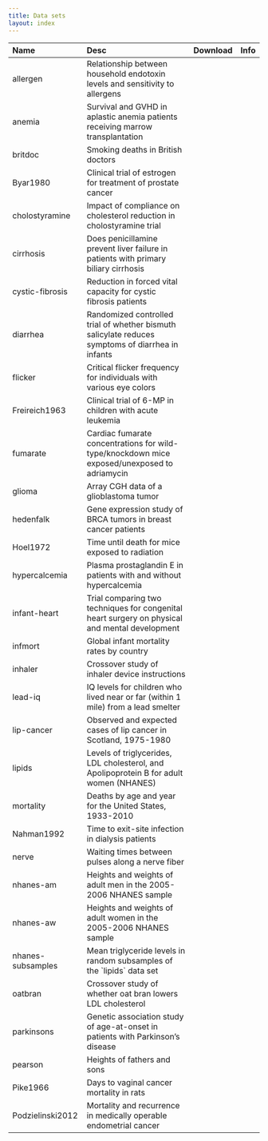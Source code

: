 ```yaml
---
title: Data sets
layout: index
---
```


<table class="table table-dark table-striped">
<thead>
<tr>
<th style="text-align:left;">
Name
</th>
<th style="text-align:left;">
Desc
</th>
<th style="text-align:center;">
Download
</th>
<th style="text-align:center;">
Info
</th>
</tr>
</thead>
<tbody>
<tr>
<td style="text-align:left;">
allergen
</td>
<td style="text-align:left;">
Relationship between household endotoxin levels and sensitivity to allergens
</td>
<td style="text-align:center;">
<a href="https://raw.githubusercontent.com/IowaBiostat/data-sets/main/allergen/allergen.txt"><i class="bi-cloud-download"></i></a>
</td>
<td style="text-align:center;">
<a href="allergen/allergen.html"><i class="bi-file-text"></i></a>
</td>
</tr>
<tr>
<td style="text-align:left;">
anemia
</td>
<td style="text-align:left;">
Survival and GVHD in aplastic anemia patients receiving marrow transplantation
</td>
<td style="text-align:center;">
<a href="https://raw.githubusercontent.com/IowaBiostat/data-sets/main/anemia/anemia.txt"><i class="bi-cloud-download"></i></a>
</td>
<td style="text-align:center;">
<a href="anemia/anemia.html"><i class="bi-file-text"></i></a>
</td>
</tr>
<tr>
<td style="text-align:left;">
britdoc
</td>
<td style="text-align:left;">
Smoking deaths in British doctors
</td>
<td style="text-align:center;">
<a href="https://raw.githubusercontent.com/IowaBiostat/data-sets/main/britdoc/britdoc.txt"><i class="bi-cloud-download"></i></a>
</td>
<td style="text-align:center;">
<a href="britdoc/britdoc.html"><i class="bi-file-text"></i></a>
</td>
</tr>
<tr>
<td style="text-align:left;">
Byar1980
</td>
<td style="text-align:left;">
Clinical trial of estrogen for treatment of prostate cancer
</td>
<td style="text-align:center;">
<a href="https://raw.githubusercontent.com/IowaBiostat/data-sets/main/Byar1980/Byar1980.txt"><i class="bi-cloud-download"></i></a>
</td>
<td style="text-align:center;">
<a href="Byar1980/Byar1980.html"><i class="bi-file-text"></i></a>
</td>
</tr>
<tr>
<td style="text-align:left;">
cholostyramine
</td>
<td style="text-align:left;">
Impact of compliance on cholesterol reduction in cholostyramine trial
</td>
<td style="text-align:center;">
<a href="https://raw.githubusercontent.com/IowaBiostat/data-sets/main/cholostyramine/cholostyramine.txt"><i class="bi-cloud-download"></i></a>
</td>
<td style="text-align:center;">
<a href="cholostyramine/cholostyramine.html"><i class="bi-file-text"></i></a>
</td>
</tr>
<tr>
<td style="text-align:left;">
cirrhosis
</td>
<td style="text-align:left;">
Does penicillamine prevent liver failure in patients with primary biliary cirrhosis
</td>
<td style="text-align:center;">
<a href="https://raw.githubusercontent.com/IowaBiostat/data-sets/main/cirrhosis/cirrhosis.txt"><i class="bi-cloud-download"></i></a>
</td>
<td style="text-align:center;">
<a href="cirrhosis/cirrhosis.html"><i class="bi-file-text"></i></a>
</td>
</tr>
<tr>
<td style="text-align:left;">
cystic-fibrosis
</td>
<td style="text-align:left;">
Reduction in forced vital capacity for cystic fibrosis patients
</td>
<td style="text-align:center;">
<a href="https://raw.githubusercontent.com/IowaBiostat/data-sets/main/cystic-fibrosis/cystic-fibrosis.txt"><i class="bi-cloud-download"></i></a>
</td>
<td style="text-align:center;">
<a href="cystic-fibrosis/cystic-fibrosis.html"><i class="bi-file-text"></i></a>
</td>
</tr>
<tr>
<td style="text-align:left;">
diarrhea
</td>
<td style="text-align:left;">
Randomized controlled trial of whether bismuth salicylate reduces symptoms of diarrhea in infants
</td>
<td style="text-align:center;">
<a href="https://raw.githubusercontent.com/IowaBiostat/data-sets/main/diarrhea/diarrhea.txt"><i class="bi-cloud-download"></i></a>
</td>
<td style="text-align:center;">
<a href="diarrhea/diarrhea.html"><i class="bi-file-text"></i></a>
</td>
</tr>
<tr>
<td style="text-align:left;">
flicker
</td>
<td style="text-align:left;">
Critical flicker frequency for individuals with various eye colors
</td>
<td style="text-align:center;">
<a href="https://raw.githubusercontent.com/IowaBiostat/data-sets/main/flicker/flicker.txt"><i class="bi-cloud-download"></i></a>
</td>
<td style="text-align:center;">
<a href="flicker/flicker.html"><i class="bi-file-text"></i></a>
</td>
</tr>
<tr>
<td style="text-align:left;">
Freireich1963
</td>
<td style="text-align:left;">
Clinical trial of 6-MP in children with acute leukemia
</td>
<td style="text-align:center;">
<a href="https://raw.githubusercontent.com/IowaBiostat/data-sets/main/Freireich1963/Freireich1963.txt"><i class="bi-cloud-download"></i></a>
</td>
<td style="text-align:center;">
<a href="Freireich1963/Freireich1963.html"><i class="bi-file-text"></i></a>
</td>
</tr>
<tr>
<td style="text-align:left;">
fumarate
</td>
<td style="text-align:left;">
Cardiac fumarate concentrations for wild-type/knockdown mice exposed/unexposed to adriamycin
</td>
<td style="text-align:center;">
<a href="https://raw.githubusercontent.com/IowaBiostat/data-sets/main/fumarate/fumarate.txt"><i class="bi-cloud-download"></i></a>
</td>
<td style="text-align:center;">
<a href="fumarate/fumarate.html"><i class="bi-file-text"></i></a>
</td>
</tr>
<tr>
<td style="text-align:left;">
glioma
</td>
<td style="text-align:left;">
Array CGH data of a glioblastoma tumor
</td>
<td style="text-align:center;">
<a href="https://raw.githubusercontent.com/IowaBiostat/data-sets/main/glioma/glioma.txt"><i class="bi-cloud-download"></i></a>
</td>
<td style="text-align:center;">
<a href="glioma/glioma.html"><i class="bi-file-text"></i></a>
</td>
</tr>
<tr>
<td style="text-align:left;">
hedenfalk
</td>
<td style="text-align:left;">
Gene expression study of BRCA tumors in breast cancer patients
</td>
<td style="text-align:center;">
<a href="https://raw.githubusercontent.com/IowaBiostat/data-sets/main/hedenfalk/hedenfalk.txt"><i class="bi-cloud-download"></i></a>
</td>
<td style="text-align:center;">
<a href="hedenfalk/hedenfalk.html"><i class="bi-file-text"></i></a>
</td>
</tr>
<tr>
<td style="text-align:left;">
Hoel1972
</td>
<td style="text-align:left;">
Time until death for mice exposed to radiation
</td>
<td style="text-align:center;">
<a href="https://raw.githubusercontent.com/IowaBiostat/data-sets/main/Hoel1972/Hoel1972.txt"><i class="bi-cloud-download"></i></a>
</td>
<td style="text-align:center;">
<a href="Hoel1972/Hoel1972.html"><i class="bi-file-text"></i></a>
</td>
</tr>
<tr>
<td style="text-align:left;">
hypercalcemia
</td>
<td style="text-align:left;">
Plasma prostaglandin E in patients with and without hypercalcemia
</td>
<td style="text-align:center;">
<a href="https://raw.githubusercontent.com/IowaBiostat/data-sets/main/hypercalcemia/hypercalcemia.txt"><i class="bi-cloud-download"></i></a>
</td>
<td style="text-align:center;">
<a href="hypercalcemia/hypercalcemia.html"><i class="bi-file-text"></i></a>
</td>
</tr>
<tr>
<td style="text-align:left;">
infant-heart
</td>
<td style="text-align:left;">
Trial comparing two techniques for congenital heart surgery on physical and mental development
</td>
<td style="text-align:center;">
<a href="https://raw.githubusercontent.com/IowaBiostat/data-sets/main/infant-heart/infant-heart.txt"><i class="bi-cloud-download"></i></a>
</td>
<td style="text-align:center;">
<a href="infant-heart/infant-heart.html"><i class="bi-file-text"></i></a>
</td>
</tr>
<tr>
<td style="text-align:left;">
infmort
</td>
<td style="text-align:left;">
Global infant mortality rates by country
</td>
<td style="text-align:center;">
<a href="https://raw.githubusercontent.com/IowaBiostat/data-sets/main/infmort/infmort.txt"><i class="bi-cloud-download"></i></a>
</td>
<td style="text-align:center;">
<a href="infmort/infmort.html"><i class="bi-file-text"></i></a>
</td>
</tr>
<tr>
<td style="text-align:left;">
inhaler
</td>
<td style="text-align:left;">
Crossover study of inhaler device instructions
</td>
<td style="text-align:center;">
<a href="https://raw.githubusercontent.com/IowaBiostat/data-sets/main/inhaler/inhaler.txt"><i class="bi-cloud-download"></i></a>
</td>
<td style="text-align:center;">
<a href="inhaler/inhaler.html"><i class="bi-file-text"></i></a>
</td>
</tr>
<tr>
<td style="text-align:left;">
lead-iq
</td>
<td style="text-align:left;">
IQ levels for children who lived near or far (within 1 mile) from a lead smelter
</td>
<td style="text-align:center;">
<a href="https://raw.githubusercontent.com/IowaBiostat/data-sets/main/lead-iq/lead-iq.txt"><i class="bi-cloud-download"></i></a>
</td>
<td style="text-align:center;">
<a href="lead-iq/lead-iq.html"><i class="bi-file-text"></i></a>
</td>
</tr>
<tr>
<td style="text-align:left;">
lip-cancer
</td>
<td style="text-align:left;">
Observed and expected cases of lip cancer in Scotland, 1975-1980
</td>
<td style="text-align:center;">
<a href="https://raw.githubusercontent.com/IowaBiostat/data-sets/main/lip-cancer/lip-cancer.txt"><i class="bi-cloud-download"></i></a>
</td>
<td style="text-align:center;">
<a href="lip-cancer/lip-cancer.html"><i class="bi-file-text"></i></a>
</td>
</tr>
<tr>
<td style="text-align:left;">
lipids
</td>
<td style="text-align:left;">
Levels of triglycerides, LDL cholesterol, and Apolipoprotein B for adult women (NHANES)
</td>
<td style="text-align:center;">
<a href="https://raw.githubusercontent.com/IowaBiostat/data-sets/main/lipids/lipids.txt"><i class="bi-cloud-download"></i></a>
</td>
<td style="text-align:center;">
<a href="lipids/lipids.html"><i class="bi-file-text"></i></a>
</td>
</tr>
<tr>
<td style="text-align:left;">
mortality
</td>
<td style="text-align:left;">
Deaths by age and year for the United States, 1933-2010
</td>
<td style="text-align:center;">
<a href="https://raw.githubusercontent.com/IowaBiostat/data-sets/main/mortality/mortality.txt"><i class="bi-cloud-download"></i></a>
</td>
<td style="text-align:center;">
<a href="mortality/mortality.html"><i class="bi-file-text"></i></a>
</td>
</tr>
<tr>
<td style="text-align:left;">
Nahman1992
</td>
<td style="text-align:left;">
Time to exit-site infection in dialysis patients
</td>
<td style="text-align:center;">
<a href="https://raw.githubusercontent.com/IowaBiostat/data-sets/main/Nahman1992/Nahman1992.txt"><i class="bi-cloud-download"></i></a>
</td>
<td style="text-align:center;">
<a href="Nahman1992/Nahman1992.html"><i class="bi-file-text"></i></a>
</td>
</tr>
<tr>
<td style="text-align:left;">
nerve
</td>
<td style="text-align:left;">
Waiting times between pulses along a nerve fiber
</td>
<td style="text-align:center;">
<a href="https://raw.githubusercontent.com/IowaBiostat/data-sets/main/nerve/nerve.txt"><i class="bi-cloud-download"></i></a>
</td>
<td style="text-align:center;">
<a href="nerve/nerve.html"><i class="bi-file-text"></i></a>
</td>
</tr>
<tr>
<td style="text-align:left;">
nhanes-am
</td>
<td style="text-align:left;">
Heights and weights of adult men in the 2005-2006 NHANES sample
</td>
<td style="text-align:center;">
<a href="https://raw.githubusercontent.com/IowaBiostat/data-sets/main/nhanes-am/nhanes-am.txt"><i class="bi-cloud-download"></i></a>
</td>
<td style="text-align:center;">
<a href="nhanes-am/nhanes-am.html"><i class="bi-file-text"></i></a>
</td>
</tr>
<tr>
<td style="text-align:left;">
nhanes-aw
</td>
<td style="text-align:left;">
Heights and weights of adult women in the 2005-2006 NHANES sample
</td>
<td style="text-align:center;">
<a href="https://raw.githubusercontent.com/IowaBiostat/data-sets/main/nhanes-aw/nhanes-aw.txt"><i class="bi-cloud-download"></i></a>
</td>
<td style="text-align:center;">
<a href="nhanes-aw/nhanes-aw.html"><i class="bi-file-text"></i></a>
</td>
</tr>
<tr>
<td style="text-align:left;">
nhanes-subsamples
</td>
<td style="text-align:left;">
Mean triglyceride levels in random subsamples of the `lipids` data set
</td>
<td style="text-align:center;">
<a href="https://raw.githubusercontent.com/IowaBiostat/data-sets/main/nhanes-subsamples/nhanes-subsamples.txt"><i class="bi-cloud-download"></i></a>
</td>
<td style="text-align:center;">
<a href="nhanes-subsamples/nhanes-subsamples.html"><i class="bi-file-text"></i></a>
</td>
</tr>
<tr>
<td style="text-align:left;">
oatbran
</td>
<td style="text-align:left;">
Crossover study of whether oat bran lowers LDL cholesterol
</td>
<td style="text-align:center;">
<a href="https://raw.githubusercontent.com/IowaBiostat/data-sets/main/oatbran/oatbran.txt"><i class="bi-cloud-download"></i></a>
</td>
<td style="text-align:center;">
<a href="oatbran/oatbran.html"><i class="bi-file-text"></i></a>
</td>
</tr>
<tr>
<td style="text-align:left;">
parkinsons
</td>
<td style="text-align:left;">
Genetic association study of age-at-onset in patients with Parkinson’s disease
</td>
<td style="text-align:center;">
<a href="https://raw.githubusercontent.com/IowaBiostat/data-sets/main/parkinsons/parkinsons.txt"><i class="bi-cloud-download"></i></a>
</td>
<td style="text-align:center;">
<a href="parkinsons/parkinsons.html"><i class="bi-file-text"></i></a>
</td>
</tr>
<tr>
<td style="text-align:left;">
pearson
</td>
<td style="text-align:left;">
Heights of fathers and sons
</td>
<td style="text-align:center;">
<a href="https://raw.githubusercontent.com/IowaBiostat/data-sets/main/pearson/pearson.txt"><i class="bi-cloud-download"></i></a>
</td>
<td style="text-align:center;">
<a href="pearson/pearson.html"><i class="bi-file-text"></i></a>
</td>
</tr>
<tr>
<td style="text-align:left;">
Pike1966
</td>
<td style="text-align:left;">
Days to vaginal cancer mortality in rats
</td>
<td style="text-align:center;">
<a href="https://raw.githubusercontent.com/IowaBiostat/data-sets/main/Pike1966/Pike1966.txt"><i class="bi-cloud-download"></i></a>
</td>
<td style="text-align:center;">
<a href="Pike1966/Pike1966.html"><i class="bi-file-text"></i></a>
</td>
</tr>
<tr>
<td style="text-align:left;">
Podzielinski2012
</td>
<td style="text-align:left;">
Mortality and recurrence in medically operable endometrial cancer
</td>
<td style="text-align:center;">
<a href="https://raw.githubusercontent.com/IowaBiostat/data-sets/main/Podzielinski2012/Podzielinski2012.txt"><i class="bi-cloud-download"></i></a>
</td>
<td style="text-align:center;">
<a href="Podzielinski2012/Podzielinski2012.html"><i class="bi-file-text"></i></a>
</td>
</tr>
</tbody>
</table>
